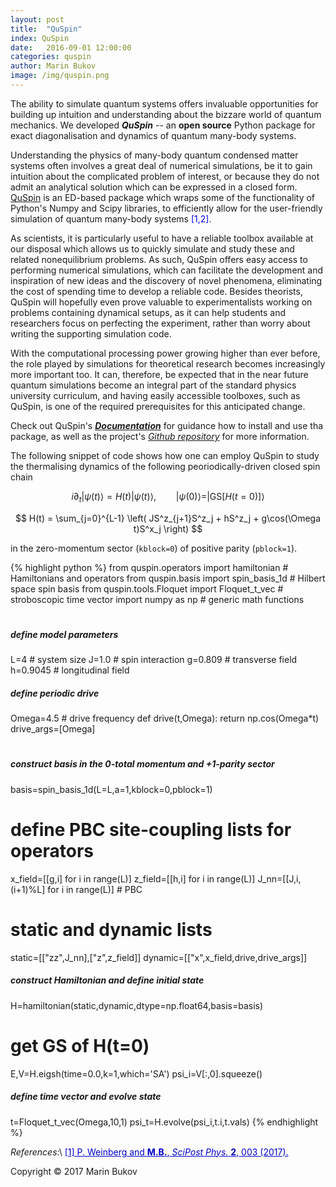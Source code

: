 ```yaml
---
layout: post
title:  "QuSpin" 
index: QuSpin
date:   2016-09-01 12:00:00
categories: quspin
author: Marin Bukov
image: /img/quspin.png
---
```

The ability to simulate quantum systems offers invaluable opportunities for building up intuition and understanding about the bizzare world of quantum mechanics. We developed ***QuSpin*** -- an __open source__ Python package for exact diagonalisation and dynamics of quantum many-body systems.

Understanding the physics of many-body quantum condensed matter systems often involves a great deal of numerical simulations, be it to gain intuition about the complicated problem of interest, or because they do not admit an analytical solution which can be expressed in a closed form. [QuSpin](https://scipost.org/10.21468/SciPostPhys.2.1.003) is an ED-based package which wraps some of the functionality of Python's Numpy and Scipy libraries, to efficiently allow for the user-friendly simulation of quantum many-body systems <span style="color:blue">[1,2]</span>.

As scientists, it is particularly useful to have a reliable toolbox available at our disposal which allows us to quickly simulate and study these and related nonequilibrium problems. As such, QuSpin offers easy access to performing numerical simulations, which can facilitate the development and inspiration of new ideas and the discovery of novel phenomena, eliminating the cost of spending time to develop a reliable code. Besides theorists, QuSpin will hopefully even prove valuable to experimentalists working on problems containing dynamical setups, as it can help students and researchers focus on perfecting the experiment, rather than worry about writing the supporting simulation code. 

With the computational processing power growing higher than ever before, the role played by simulations for theoretical research becomes increasingly more important too. It can, therefore, be expected that in the near future quantum simulations become an integral part of the standard physics university curriculum, and having easily accessible toolboxes, such as QuSpin, is one of the required prerequisites for this anticipated change.

Check out QuSpin's [***Documentation***]() for guidance how to install and use tha package, as well as the project's [*Github repository*](https://github.com/weinbe58/QuSpin#quspin) for more information.



The following snippet of code shows how one can employ QuSpin to study the thermalising dynamics of the following peoriodically-driven closed spin chain
	
$$ i \partial_t|\psi(t)\rangle = H(t)|\psi(t)\rangle,\qquad |\psi(0)\rangle=|\mathrm{GS}[H(t=0)]\rangle $$

$$ H(t) = \sum_{j=0}^{L-1} \left( JS^z_{j+1}S^z_j + hS^z_j + g\cos(\Omega t)S^x_j \right) $$

in the zero-momentum sector (`kblock=0`) of positive parity (`pblock=1`).

{% highlight python %}
from quspin.operators import hamiltonian # Hamiltonians and operators
from quspin.basis import spin_basis_1d # Hilbert space spin basis
from quspin.tools.Floquet import Floquet_t_vec # stroboscopic time vector
import numpy as np # generic math functions
#
##### define model parameters #####
L=4 # system size
J=1.0 # spin interaction
g=0.809 # transverse field
h=0.9045 # longitudinal field
##### define periodic drive #####
Omega=4.5 # drive frequency
def drive(t,Omega):
	return np.cos(Omega*t)
drive_args=[Omega]
#
##### construct basis in the 0-total momentum and +1-parity sector
basis=spin_basis_1d(L=L,a=1,kblock=0,pblock=1)
# define PBC site-coupling lists for operators
x_field=[[g,i] for i in range(L)]
z_field=[[h,i] for i in range(L)]
J_nn=[[J,i,(i+1)%L] for i in range(L)] # PBC
# static and dynamic lists
static=[["zz",J_nn],["z",z_field]]
dynamic=[["x",x_field,drive,drive_args]]
##### construct Hamiltonian and define initial state
H=hamiltonian(static,dynamic,dtype=np.float64,basis=basis)
# get GS of H(t=0)
E,V=H.eigsh(time=0.0,k=1,which='SA')
psi_i=V[:,0].squeeze()
##### define time vector and evolve state
t=Floquet_t_vec(Omega,10,1)
psi_t=H.evolve(psi_i,t.i,t.vals)
{% endhighlight %} 

*References*:\\
<a href="https://scipost.org/10.21468/SciPostPhys.2.1.003" style="color: #0000cd">[1] P. Weinberg and **M.B.**, *SciPost Phys.* **2**, 003 (2017).</a>


Copyright © 2017 Marin Bukov